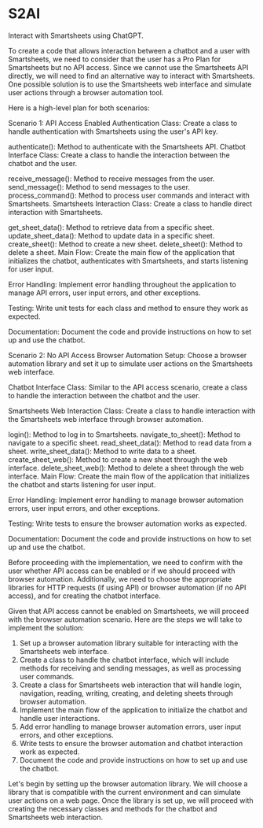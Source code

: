 # S2AI
Interact with Smartsheets using ChatGPT.

To create a code that allows interaction between a chatbot and a user with Smartsheets, we need to consider that the user has a Pro Plan for Smartsheets but no API access. Since we cannot use the Smartsheets API directly, we will need to find an alternative way to interact with Smartsheets. One possible solution is to use the Smartsheets web interface and simulate user actions through a browser automation tool.

Here is a high-level plan for both scenarios:

Scenario 1: API Access Enabled
Authentication Class: Create a class to handle authentication with Smartsheets using the user's API key.

authenticate(): Method to authenticate with the Smartsheets API.
Chatbot Interface Class: Create a class to handle the interaction between the chatbot and the user.

receive_message(): Method to receive messages from the user.
send_message(): Method to send messages to the user.
process_command(): Method to process user commands and interact with Smartsheets.
Smartsheets Interaction Class: Create a class to handle direct interaction with Smartsheets.

get_sheet_data(): Method to retrieve data from a specific sheet.
update_sheet_data(): Method to update data in a specific sheet.
create_sheet(): Method to create a new sheet.
delete_sheet(): Method to delete a sheet.
Main Flow: Create the main flow of the application that initializes the chatbot, authenticates with Smartsheets, and starts listening for user input.

Error Handling: Implement error handling throughout the application to manage API errors, user input errors, and other exceptions.

Testing: Write unit tests for each class and method to ensure they work as expected.

Documentation: Document the code and provide instructions on how to set up and use the chatbot.

Scenario 2: No API Access
Browser Automation Setup: Choose a browser automation library and set it up to simulate user actions on the Smartsheets web interface.

Chatbot Interface Class: Similar to the API access scenario, create a class to handle the interaction between the chatbot and the user.

Smartsheets Web Interaction Class: Create a class to handle interaction with the Smartsheets web interface through browser automation.

login(): Method to log in to Smartsheets.
navigate_to_sheet(): Method to navigate to a specific sheet.
read_sheet_data(): Method to read data from a sheet.
write_sheet_data(): Method to write data to a sheet.
create_sheet_web(): Method to create a new sheet through the web interface.
delete_sheet_web(): Method to delete a sheet through the web interface.
Main Flow: Create the main flow of the application that initializes the chatbot and starts listening for user input.

Error Handling: Implement error handling to manage browser automation errors, user input errors, and other exceptions.

Testing: Write tests to ensure the browser automation works as expected.

Documentation: Document the code and provide instructions on how to set up and use the chatbot.

Before proceeding with the implementation, we need to confirm with the user whether API access can be enabled or if we should proceed with browser automation. Additionally, we need to choose the appropriate libraries for HTTP requests (if using API) or browser automation (if no API access), and for creating the chatbot interface.

Given that API access cannot be enabled on Smartsheets, we will proceed with the browser automation scenario. Here are the steps we will take to implement the solution:

1. Set up a browser automation library suitable for interacting with the Smartsheets web interface.
2. Create a class to handle the chatbot interface, which will include methods for receiving and sending messages, as well as processing user commands.
3. Create a class for Smartsheets web interaction that will handle login, navigation, reading, writing, creating, and deleting sheets through browser automation.
4. Implement the main flow of the application to initialize the chatbot and handle user interactions.
5. Add error handling to manage browser automation errors, user input errors, and other exceptions.
6. Write tests to ensure the browser automation and chatbot interaction work as expected.
7. Document the code and provide instructions on how to set up and use the chatbot.

Let's begin by setting up the browser automation library. We will choose a library that is compatible with the current environment and can simulate user actions on a web page. Once the library is set up, we will proceed with creating the necessary classes and methods for the chatbot and Smartsheets web interaction.
